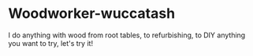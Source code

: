 # Woodworker-wuccatash
I do anything with wood from root tables, to refurbishing,
to DIY anything you want to try, let's try it!



